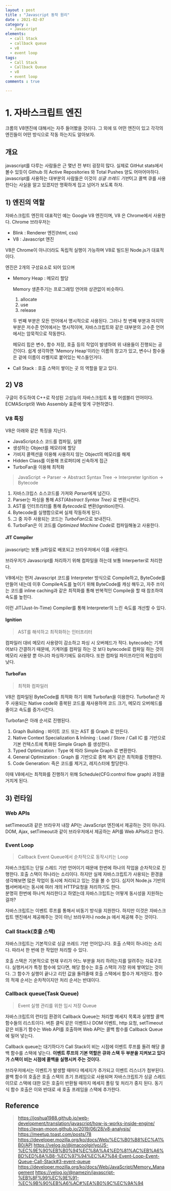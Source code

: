 ```yaml
---
layout : post
title : "Javascript 동작 원리"
date : 2021-02-07
category :
  - Javascript
elements:
  - call Stack
  - callback queue
  - v8
  - event loop
tags:
  - Call Stack
  - Callback Queue
  - v8
  - event loop
comments : true

---
```


# 1. 자바스크립트 엔진
 크롬의 V8엔진에 대해서는 자주 들어봤을 것이다. 그 외에 또 어떤 엔진이 있고 각각의 엔진들이 어떤 방식으로 작동 하는지도 알아보자.

## 개요

javascript를 다루는 사람들은 근 몇년 전 부터 굉장히 많다. 실제로 GitHut stats에서 볼수 있듯이 Github 의 Active Repositories 와 Total Pushes 양도 어마어마하다. javascript를 사용하는 대부분의 사람들은 이것이 *싱글 쓰레드 기반*이고 콜백 큐를 사용한다는 사실을 알고 있겠지만 명확하게 집고 넘어가 보도록 하자.

## 1) 엔진의 역할
자바스크립트 엔진의 대표적인 예는 Google V8 엔진이며, V8 은 Chrome에서 사용한다.
Chrome 브라우저는 
* Blink : Renderer 엔진(html, css)
* V8 : Javascript 엔진


V8은 Chrome이 아니더라도 독립적 실행이 가능하며 V8로 빌드된 Node.js가 대표적이다.

엔진은 2개의 구성요소로 되어 있으며
* Memory Heap : 메모리 할당

    Memory 생존주기는 프로그래밍 언어와 상관없이 비슷하다. 
    1. allocate
    1. use
    1. release

    두 번째 부분은 모든 언어에서 명시적으로 사용된다. 그러나 첫 번째 부분과 마지막 부분은 저수준 언어에서는 명시적이며, 자바스크립트와 같은 대부분의 고수준 언어에서는 암묵적으로 작동한다.

    메모리 힙은 변수, 함수 저장, 호출 등의 작업이 발생하여 위 내용들이 진행되는 공간이다.
    쉽게 생각하면 'Memory Heap'이라는 이름의 창고가 있고, 변수나 함수들은 겉에 이름이 라벨지로 붙어있는 박스들인거다.



* Call Stack : 호출 스택이 쌓이는 곳
의 역할을 맡고 있다.

## 2) V8
구글이 주도하여 C++로 작성된 고성능의 자바스크립트 & 웹 어셈블리 언어이다. ECMAScript와 Web Assembly 표준에 맞게 구현하였다.

### V8 특징
V8은 아래와 같은 특징을 지닌다.
* JavaScript소스 코드를 컴파일, 실행
* 생성하는 Object를 메모리에 할당
* 가비지 콜렉션을 이용해 사용하지 않는 Object의 메모리를 해제
* Hidden Class를 이용해 프로퍼티에 신속하게 접근
* TurboFan을 이용해 최적화


>JavaScript -> Parser -> Abstract Syntax Tree -> Interpreter Ignition -> Bytecode

1. 자바스크립스 소스코드를 가져와 *Parser*에게 넘긴다.
2. Parser는 파싱을 통해 *AST(Abstract Syntax Tree)* 로 변환시킨다.
3. AST를 인터프리터를 통해 *Bytecode*로 변환(Ignition)한다.
4. Bytecode를 실행함으로써 실제 작동하게 된다.
5. 그 중 자주 사용되는 코드는 *TurboFan*으로 보내진다.
6. TurboFan은 이 코드를 *Optimized Machine Code*로 컴파일해놓고 사용한다.

#### JIT Compiler
javascript는 보통 js파일로 배포되고 브라우저에서 이를 사용한다.  

브라우저가 Javascript를 처리하기 위해 컴파일을 하는데 보통 Interperter로 처리한다.

V8에서는 먼저 Javascript 코드를 Interpreter 방식으로 Compile하고, ByteCode를 만들어 내는데 이후 Compile속도를 높이기 위해 ByteCode를 캐싱 해두고, 자주 쓰이는 코드를 inline caching과 같은 최적화를 통해 반복적인 Compile을 할 때 참조하여 속도를 높힌다.

이런 JIT(Just-In-Time) Compiler를 통해 Interpreter의 느린 속도를 개선할 수 있다.


#### Ignition
> AST를 해석하고 최적화하는 인터프리터

컴파일러 대비 메모리 사용량이 감소하고 파싱 시 오버헤드가 적다. bytecode는 기계어보다 간결하기 때문에, 기계어를 컴파일 하는 것 보다 bytecode로 컴파일 하는 것이 메모리 사용량 뿐 아니라 파싱하기에도 유리하다. 또한 컴파일 파이프라인의 복잡성이 낮다. 

#### TurboFan
> 최적화 컴파일러

V8은 컴파일된 ByteCode를 최적화 하기 위해 Turbofan을 이용한다.
Turbofan은 자주 사용되는 Native code와 중복된 코드를 재사용하여 코드 크기, 메모리 오버헤드를 줄이고 속도를 증가시킨다. 

Turbofan은 아래 순서로 진행된다.

1. Graph Building : 바이트 코드 또는 AST 를 Graph 로 만든다.
1. Native Context Specialization & Inlining : Load / Store / Call IC 를 기반으로 기본 컨텍스트에 특화된 Simple Graph 를 생성한다.
1. Typed Optimization : Type 에 따라 Simple Graph 로 변환한다.
1. General Optimization : Graph 를 기반으로 중복 제거 같은 최적화를 진행한다.
1. Code Generation: 죽은 코드를 제거고, 레지스터에 할당한다.

이때 V8에서는 최적화를 진행하기 위해 Schedule(CFG:control flow graph) 과정을 거치게 된다.   

   
   

## 3) 런타임

### Web APIs
setTimeout과 같은 브라우저 내장 API는 JavaScript 엔진에서 제공하는 것이 아니다. 
DOM, Ajax, setTimeout과 같이 브라우저에서 제공하는 API를 Web APIs라고 한다. 

### Event Loop
> Callback Event Queue에서 순차적으로 동작시키는 Loop

자바스크립트는 단일 스레드 기반 언어이기 때문에 한번에 하나의 작업을 순차적으로 진행한다. 호출 스택이 하나라는 소리이다.
하지만 실제 자바스크립트가 사용되는 환경을 생각해보면 많은 작업이 동시에 처리되고 있는 것을 볼 수 있다.
심지어 Node.js 기반의 웹서버에서는 동시에 여러 개의 HTTP요청을 처리하기도 한다.   
분명히 한번에 하나씩 처리한다고 하였는데 자바스크립트는 어떻게 동시성을 지원하는걸까?

자바스크립트는 이벤트 루프를 통해서 비동기 방식을 지원한다. 하지만 이것은 자바스크립트 엔진에서 제공해주는 것이 아닌 브라우저나 node.js 에서 제공해 주는 것이다.

### Call Stack(호출 스택)

자바스크립트는 기본적으로 싱글 쓰레드 기반 언어입니다. 호출 스택이 하나라는 소리다. 따라서 한 번에 한 작업만 처리할 수 있다.

호출 스택은 기본적으로 현재 우리가 어느 부분을 처리 하려는지를 알려주는 자료구조다. 실행커서가 특정 함수에 있다면, 해당 함수는 호출 스택의 가장 위에 쌓여있는 것이다. 그 함수가 실행이 끝나고 리턴 값을 돌려줄때 호출 스택에서 함수가 제거된다. 함수의 적재 순서는 순차적이지만 처리 순서는 반대이다. 

### Callback queue(Task Queue)
> Event 실행 관리를 위한 임시 저장 Queue

자바스크립트의 런타임 환경의 Callback Queue는 처리할 메세지 목록과 실행할 콜백 함수들의 리스트이다. 버튼 클릭 같은 이벤트나 DOM 이벤트, http 요청, setTimeout 같은 비동기 함수는 Web API를 호출하며 Web API는 콜백 함수를 Callback Queue에 밀어 넣는다.

Callback queue는 대기하다가 Call Stack이 비는 시점에 이벤트 루프를 돌려 해당 콜백 함수를 스택에 넣는다. __이벤트 루프의 기본 역할은 큐와 스택 두 부분을 지켜보고 있다가 스택이 비는 시점에 콜백을 실행시켜 주는 것이다.__

브라우저에서는 이벤트가 발생할 때마다 메세지가 추가되고 이벤트 리스너가 첨부된다. 콜백 함수의 호출은 호출 스택의 초기 프레임으로 사용되며 자바스크립트가 싱글 스레드 이므로 스택에 대한 모든 호출이 반환될 때까지 메세지 폴링 및 처리가 중지 된다. 동기식 함수 호출은 이와 반대로 새 호출 프레임을 스택에 추가한다.

## Reference
>https://joshua1988.github.io/web-development/translation/javascript/how-js-works-inside-engine/
https://evan-moon.github.io/2019/06/28/v8-analysis/
https://meetup.toast.com/posts/78
https://developer.mozilla.org/ko/docs/Web/%EC%B0%B8%EC%A1%B0/API
https://velog.io/@imacoolgirlyo/JS-%EC%9E%90%EB%B0%94%EC%8A%A4%ED%81%AC%EB%A6%BD%ED%8A%B8-%EC%97%94%EC%A7%84-Event-Loop-Event-Queue-Call-Stack#3-event-queue
https://developer.mozilla.org/ko/docs/Web/JavaScript/Memory_Management
https://velog.io/@namezin/javascript-%EB%8F%99%EC%9E%91-%EC%9B%90%EB%A6%AC#%EA%B0%9C%EC%9A%94